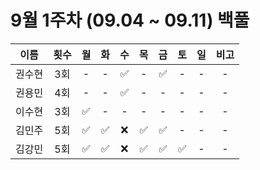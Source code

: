 # 9월 1주차 (09.04 ~ 09.11) 백풀

|  이름  | 횟수 | 월  | 화  | 수  | 목  | 금  | 토  | 일  | 비고 |
| :----: | :--: | :-: | :-: | :-: | :-: | :-: | :-: | :-: | :--: |
| 권수현 | 3회  |  -  |  -  | ✅  |  -  | ✅  |  -  |  -  |  -   |
| 권용민 | 4회  |  -  |  -  | ✅  |  -  |  -  |  -  |  -  |  -   |
| 이수현 | 3회  | ✅  |  -  |  -  |  -  |  -  |  -  |  -  |  -   |
| 김민주 | 5회  | ✅  | ✅  | ❌  | ✅  | ✅  |  -  |  -  |  -   |
| 김강민 | 5회  | ✅  | ✅  | ❌  | ✅  | ✅  | ✅  |  -  |  -   |
